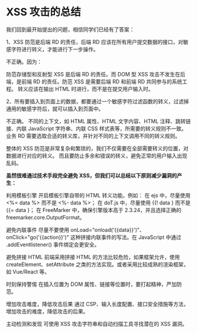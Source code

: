 # XSS 攻击的总结

我们回到最开始提出的问题，相信同学们已经有了答案：

1、XSS 防范是后端 RD 的责任，后端 RD 应该在所有用户提交数据的接口，对敏感字符进行转义，才能进行下一步操作。

不正确。因为：

防范存储型和反射型 XSS 是后端 RD 的责任。而 DOM 型 XSS 攻击不发生在后端，是前端 RD 的责任。防范 XSS 是需要后端 RD 和前端 RD 共同参与的系统工程。
转义应该在输出 HTML 时进行，而不是在提交用户输入时。

2、所有要插入到页面上的数据，都要通过一个敏感字符过滤函数的转义，过滤掉通用的敏感字符后，就可以插入到页面中。

不正确。 不同的上下文，如 HTML 属性、HTML 文字内容、HTML 注释、跳转链接、内联 JavaScript 字符串、内联 CSS 样式表等，所需要的转义规则不一致。 业务 RD 需要选取合适的转义库，并针对不同的上下文调用不同的转义规则。

整体的 XSS 防范是非常复杂和繁琐的，我们不仅需要在全部需要转义的位置，对数据进行对应的转义。
而且要防止多余和错误的转义，避免正常的用户输入出现乱码。

**虽然很难通过技术手段完全避免 XSS，但我们可以总结以下原则减少漏洞的产生：**

利用模板引擎
开启模板引擎自带的 HTML 转义功能。例如：
在 ejs 中，尽量使用 <%= data %> 而不是 <%- data %>；
在 doT.js 中，尽量使用 {{! data } 而不是 {{= data }；
在 FreeMarker 中，确保引擎版本高于 2.3.24，并且选择正确的 freemarker.core.OutputFormat。

避免内联事件
尽量不要使用 onLoad="onload('{{data}}')"、onClick="go('{{action}}')" 这种拼接内联事件的写法。在 JavaScript 中通过 .addEventlistener() 事件绑定会更安全。

避免拼接 HTML
前端采用拼接 HTML 的方法比较危险，如果框架允许，使用 createElement、setAttribute 之类的方法实现。或者采用比较成熟的渲染框架，如 Vue/React 等。

时刻保持警惕
在插入位置为 DOM 属性、链接等位置时，要打起精神，严加防范。

增加攻击难度，降低攻击后果
通过 CSP、输入长度配置、接口安全措施等方法，增加攻击的难度，降低攻击的后果。

主动检测和发现
可使用 XSS 攻击字符串和自动扫描工具寻找潜在的 XSS 漏洞。

